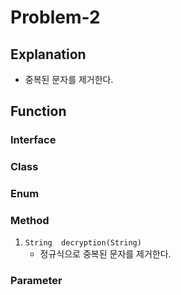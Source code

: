 # Problem-2

## Explanation
   - 중복된 문자를 제거한다.

## Function
### Interface

### Class

### Enum

### Method
1. `String  decryption(String)` 
    - 정규식으로 중복된 문자를 제거한다.

### Parameter
